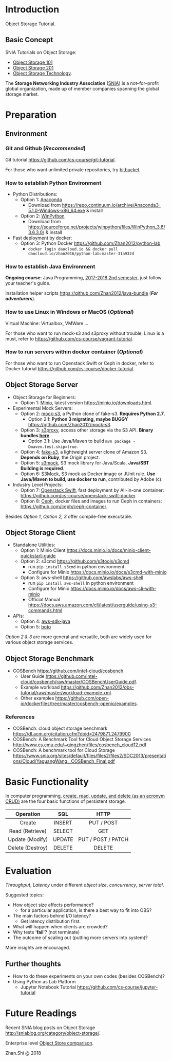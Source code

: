 # Introduction

Object Storage Tutorial.

## Basic Concept

SNIA Tutorials on Object Storage:
* [Object Storage 101](http://www.snia.org/sites/default/files/Object_Storage_101.pdf)
* [Object Storage 201](https://www.snia.org/sites/default/files/Object_Storage_201_Final_1.pdf)
* [Object Storage Technology](http://www.snia.org/sites/default/education/tutorials/2013/spring/file/BrentWelch_Object_Storage_Technology.pdf).

The **Storage Networking Industry Association** ([SNIA](https://www.snia.org/)) is a not–for–profit global organization, made up of member companies spanning the global storage market.

# Preparation

## Environment

### Git and Github (_**Recommended**_)

Git tutorial <https://github.com/cs-course/git-tutorial>.

For those who want unlimited private repositories, try [bitbucket](https://bitbucket.org/).

### How to establish Python Environment

* Python Distributions:
    * Option 1: [Anaconda](https://www.anaconda.com/)
        * Download from <https://repo.continuum.io/archive/Anaconda3-5.1.0-Windows-x86_64.exe> & install
    * Option 2: [WinPython](http://winpython.github.io/)
        * Download from <https://sourceforge.net/projects/winpython/files/WinPython_3.6/3.6.3.0/> & install
* Fast deployment by docker:
    * Option 3: Python Docker <https://github.com/Zhan2012/python-lab>
        * `docker login daocloud.io && docker pull daocloud.io/zhan2016/python-lab:master-31a932d`

### How to establish Java Environment

**Ongoing course**: Java Programming, [2017-2018 2nd semester](http://jwc.hust.edu.cn/info/1161/6122.htm), just follow your teacher's guide.

Installation helper scripts <https://github.com/Zhan2012/java-bundle> (_**For adventurers**_).

### How to use Linux in Windows or MacOS (_**Optional**_)

Virtual Machine: Virtualbox, VMWare ...

For those who want to run mock-s3 and s3proxy without trouble, Linux is a must, refer to <https://github.com/cs-course/vagrant-tutorial>.

### How to run servers within docker container (_**Optional**_)

For those who want to run Openstack Swift or Ceph in docker, refer to Docker tutorial <https://github.com/cs-course/docker-tutorial>.

## Object Storage Server

* Object Storage for Beginners:
    * Option 1: [Minio](https://minio.io/), latest version <https://minio.io/downloads.html>.
* Experimental Mock Servers:
    * Option 2: [mock-s3](https://github.com/jserver/mock-s3), a Python clone of fake-s3. **Requires Python 2.7**.
        * Option 2.1: **Python 3 migrating, maybe BUGGY** <https://github.com/Zhan2012/mock-s3>.
    * Option 3: [s3proxy](https://github.com/gaul/s3proxy), access other storage via the S3 API. **Binary bundles [here](https://github.com/gaul/s3proxy/releases)**
        * Option 3.1: Use Java/Maven to build `mvn package -Dmaven.test.skip=true`.
    * Option 4: [fake-s3](https://github.com/jubos/fake-s3), a lightweight server clone of Amazon S3. **Depends on Ruby**, the Origin project.
    * Option 5: [s3mock](https://github.com/findify/s3mock), S3 mock library for Java/Scala. **Java/SBT Building is required**.
    * Option 6: [S3Mock](https://github.com/adobe/S3Mock), S3 mock as Docker image or JUnit rule. **Use Java/Maven to build, use docker to run**, contributed by Adobe (c).
* Industry Level Projects:
    * Option 7: [Openstack Swift](https://wiki.openstack.org/wiki/Swift), fast deployment by All-in-one container: <https://github.com/cs-course/openstack-swift-docker>.
    * Option 8: [Ceph](https://ceph.com/), docker files and images to run Ceph in containers: <https://github.com/ceph/ceph-container>.

Besides _Option 1_, _Option 2, 3_ offer compile-free executable.

## Object Storage Client

* Standalone Utilities:
    * Option 1: Minio Client <https://docs.minio.io/docs/minio-client-quickstart-guide>
    * Option 2: s3cmd <https://github.com/s3tools/s3cmd>
        * run `pip install s3cmd` in python environment
        * Configure for Minio <https://docs.minio.io/docs/s3cmd-with-minio>
    * Option 3: aws-shell <https://github.com/awslabs/aws-shell>
        * run `pip install aws-shell` in python environment
        * Configure for Minio <https://docs.minio.io/docs/aws-cli-with-minio>
        * Official Manual <https://docs.aws.amazon.com/cli/latest/userguide/using-s3-commands.html>
* APIs:
    * Option 4: [aws-sdk-java](https://aws.amazon.com/cn/sdk-for-java/)
    * Option 5: [boto](https://github.com/boto/boto3)

_Option 2 & 3_ are more general and versatile, both are widely used for various object storage services.

## Object Storage Benchmark

* COSBench <https://github.com/intel-cloud/cosbench>
    * User Guide <https://github.com/intel-cloud/cosbench/raw/master/COSBenchUserGuide.pdf>.
    * Example workload <https://github.com/Zhan2012/obs-tutorial/raw/master/workload-example.xml>.
    * Other examples <https://github.com/open-io/dockerfiles/tree/master/cosbench-openio/examples>.

### References

* COSBench: cloud object storage benchmark https://dl.acm.org/citation.cfm?doid=2479871.2479900
* COSBench: A Benchmark Tool for Cloud Object Storage Services <http://www.cs.cmu.edu/~qingzhen/files/cosbench_cloud12.pdf>
* COSBench: A benchmark tool for Cloud Storage <https://www.snia.org/sites/default/files/files2/files2/SDC2013/presentations/Cloud/YaguangWang__COSBench_Final.pdf>

# Basic Functionality

In computer programming, [create, read, update, and delete (as an acronym CRUD)](https://en.wikipedia.org/wiki/Create,_read,_update_and_delete) are the four basic functions of persistent storage.

| Operation        | SQL    | HTTP               |
| :---:            | :---:  | :---:              |
| Create           | INSERT | PUT / POST         |
| Read (Retrieve)  | SELECT | GET                |
| Update (Modify)  | UPDATE | PUT / POST / PATCH |
| Delete (Destroy) | DELETE | DELETE             |

# Evaluation

*Throughput*, *Latency* under different *object size*, *concurrency*, *server total*.

Suggested topics:

* How object size affects performance?
    * for a particular application, is there a best way to fit into OBS?
* The main factors behind I/O latency?
    * Get latency distribution first.
* What will happen when clients are crowded?
* Why tests '**fail**'? (not terminate)
* The outcome of scaling out (putting more servers into system)?

More insights are encouraged.

## Further thoughts

* How to do these experiments on your own codes (besides COSBench)?
* Using Python as Lab Platform
    * Jupyter Notebook Tutorial <https://github.com/cs-course/jupyter-tutorial>

# Future Readings

Recent SNIA blog posts on Object Storage <http://sniablog.org/category/object-storage/>.

Enterprise level [Object Store comparison](http://gaul.org/object-store-comparison/).

Zhan.Shi @ 2018
